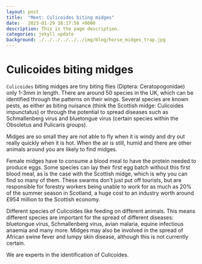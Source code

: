 ```yaml
---
layout: post
title:  "Meet: Culicoides biting midges"
date:   2023-01-29 16:17:58 +0000
description: This is the page description.
categories: jekyll update
background: ./../../../../../img/blog/horse_midges_trap.jpg
---
```

# Culicoides biting midges

`Culicoides` biting midges are tiny biting flies (Diptera: Ceratopogonidae) only 1-3mm in length. There are around 50 species in the UK, which can be identified through the patterns on their wings. Several species are known pests, as either as biting nuisance (think the Scottish midge: Culicoides impunctatus) or through the potential to spread diseases such as Schmallenberg virus and bluetongue virus (certain species within the Obsoletus and Pulicaris groups).

Midges are so small they are not able to fly when it is windy and dry out really quickly when it is hot. When the air is still, humid and there are other animals around you are likely to find midges.

Female midges have to consume a blood meal to have the protein needed to produce eggs. Some species can lay their first egg batch without this first blood meal, as is the case with the Scottish midge, which is why you can find so many of them. These swarms don’t just put off tourists, but are responsible for forestry workers being unable to work for as much as 20% of the summer season in Scotland, a huge cost to an industry worth around £954 million to the Scottish economy.

Different species of Culicoides like feeding on different animals. This means different species are important for the spread of different diseases: bluetongue virus, Schmallenberg virus, avian malaria, equine infectious anaemia and many more. Midges may also be involved in the spread of African swine fever and lumpy skin disease, although this is not currently certain.

We are experts in the identification of Culicoides.